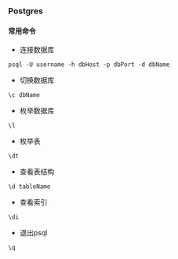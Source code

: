 ### Postgres

#### 常用命令
* 连接数据库
```
psql -U username -h dbHost -p dbPort -d dbName
```
* 切换数据库
```
\c dbName
```
* 枚举数据库
```
\l
```
* 枚举表
```
\dt
```
* 查看表结构
```
\d tableName
```
* 查看索引
```
\di
```
* 退出psql
```
\q
```

